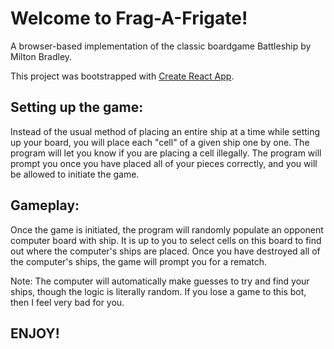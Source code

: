 # Welcome to Frag-A-Frigate!

A browser-based implementation of the classic boardgame Battleship by Milton Bradley.

This project was bootstrapped with [Create React App](https://github.com/facebook/create-react-app).


## Setting up the game:

Instead of the usual method of placing an entire ship at a time while setting up your board, you will
place each "cell" of a given ship one by one. The program will let you know if you are placing a cell
illegally. The program will prompt you once you have placed all of your pieces correctly, and you will
be allowed to initiate the game.

## Gameplay:

Once the game is initiated, the program will randomly populate an opponent computer board with ship. It 
is up to you to select cells on this board to find out where the computer's ships are placed. Once you 
have destroyed all of the computer's ships, the game will prompt you for a rematch.

Note: The computer will automatically make guesses to try and find your ships, though the logic is 
literally random. If you lose a game to this bot, then I feel very bad for you.

## ENJOY!

